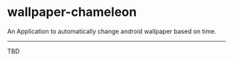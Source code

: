 # wallpaper-chameleon
An Application to automatically change android wallpaper based on time. 

------------

TBD
